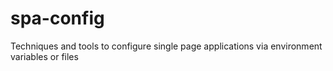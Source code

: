 # spa-config
Techniques and tools to configure single page applications via environment variables or files
